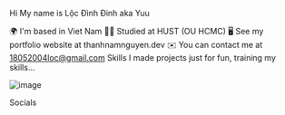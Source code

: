 Hi My name is Lộc Đình Đinh aka Yuu

🌍  I'm based in Viet Nam
👨‍🎓 Studied at HUST (OU HCMC)
🖥️  See my portfolio website at thanhnamnguyen.dev
✉️  You can contact me at 18052004loc@gmail.com
Skills
I made projects just for fun, training my skills...

![image](https://github.com/user-attachments/assets/4bd5e0b0-ebfe-4d44-bb55-35d10d726cfd)


Socials
